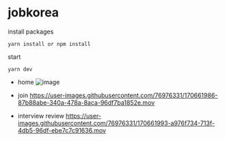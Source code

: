 # jobkorea

install packages
```
yarn install or npm install
```

start
```
yarn dev
```
- home
![image](https://user-images.githubusercontent.com/76976331/170662862-3193425a-1e43-452c-8093-7c94423f1a1d.png)

- join
https://user-images.githubusercontent.com/76976331/170661986-87b88abe-340a-478a-8aca-96df7ba1852e.mov


- interview review
https://user-images.githubusercontent.com/76976331/170661993-a976f734-713f-4db5-96df-ebe7c7c91636.mov

